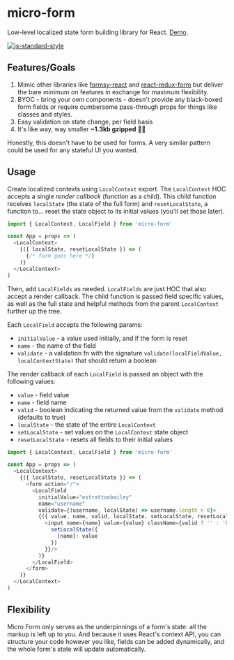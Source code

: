 # micro-form
Low-level localized state form building library for React. [Demo](http://estrattonbailey.github.io/micro-form/).

[![js-standard-style](https://cdn.rawgit.com/feross/standard/master/badge.svg)](http://standardjs.com)

## Features/Goals
1. Mimic other libraries like [formsy-react](https://github.com/christianalfoni/formsy-react) and [react-redux-form](https://github.com/davidkpiano/react-redux-form) but deliver the bare minimum on features in exchange for maximum flexibility.
2. BYOC - bring your own components - doesn't provide any black-boxed form fields or require cumbersome pass-through props for things like classes and styles.
3. Easy validation on state change, per field basis
4. It's like way, way smaller **~1.3kb gzipped** 👍🏼

Honestly, this doesn't have to be used for forms. A very similar pattern could be used for any stateful UI you wanted.

## Usage
Create localized contexts using `LocalContext` export. The `LocalContext` HOC accepts a single *render callback* (function as a child). This child function receives `localState` (the state of the full form) and `resetLocalState`, a function to... reset the state object to its initial values (you'll set those later).
```javascript
import { LocalContext, LocalField } from 'micro-form'

const App = props => (
  <LocalContext>
    {({ localState, resetLocalState }) => (
      {/* form goes here */}
    )}
  </LocalContext>
)
```

Then, add `LocalFields` as needed. `LocalFields` are just HOC that also accept a render callback. The child function is passed field specific values, as well as the full state and helpful methods from the parent `LocalContext` further up the tree.

Each `LocalField` accepts the following params:
- `initialValue` - a value used initially, and if the form is reset
- `name` - the name of the field
- `validate` - a validation fn with the signature `validate(localFieldValue, localContextState)` that should return a boolean

The render callback of each `LocalField` is passed an object with the following values:
- `value` - field value
- `name` - field name
- `valid` - boolean indicating the returned value from the `validate` method (defaults to true)
- `localState` - the state of the entire `LocalContext`
- `setLocalState` - set values on the `LocalContext` state object
- `resetLocalState` - resets all fields to their initial values

```javascript
import { LocalContext, LocalField } from 'micro-form'

const App = props => (
  <LocalContext>
    {({ localState, resetLocalState }) => (
      <form action="/">
        <LocalField
          initialValue="estrattonbailey"
          name="username"
          validate={(username, localState) => username.length > 0}>
          {({ value, name, valid, localState, setLocalState, resetLocalState }) => (
            <input name={name} value={value} className={valid ? '' : 'has-error'} onChange={e => {
              setLocalState({
                [name]: value
              })
            }}/>
          )}
        </LocalField>
      </form>
    )}
  </LocalContext>
)
```

## Flexibility
Micro Form only serves as the underpinnings of a form's state: all the markup is left up to you. And because it uses React's context API, you can structure your code however you like, fields can be added dynamically, and the whole form's state will update automatically.
